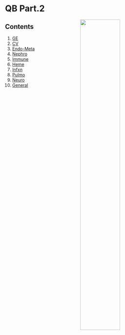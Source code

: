 <!--
Filename: 	note.md
Project: 	/Users/shume/Developer/physician/GeneralPractitioner/QB2
Author: 	shumez <https://github.com/shumez>
Created: 	2019-06-12 20:35:0
Modified: 	2019-06-12 20:49:20
-----
Copyright (c) 2019 shumez
-->

# QB Part.2

![][cover]

## Contents

01. [GE]
02. [CV]
03. [Endo-Meta]
04. [Nephro]
05. [Immune]
06. [Heme]
07. [Infxn]
08. [Pulmo]
09. [Neuro]
10. [General]


## 




##
<!-- toc -->

<!-- ref -->
[GE]: GE/
[CV]: CV/
[Endo-Meta]: Endo-Meta/
[Nephro]: Nephro/
[Immune]: Immune/
[Heme]: Heme/
[Infxn]: Infxn/
[Pulmo]: Pulmo/
[Neuro]: Neuro/
[General]: General/

<!-- fig -->
[cover]: https://images-na.ssl-images-amazon.com/images/I/51OxG5V13bL._SX352_BO1,204,203,200_.jpg

<!-- term -->

<style type="text/css">
	img{width: 51%; float: right;}
</style>
